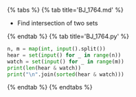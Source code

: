 {% tabs %}
{% tab title='BJ_1764.md' %}

* Find intersection of two sets

{% endtab %}
{% tab title='BJ_1764.py' %}

```py
n, m = map(int, input().split())
hear = set(input() for _ in range(n))
watch = set(input() for _ in range(m))
print(len(hear & watch))
print("\n".join(sorted(hear & watch)))
```

{% endtab %}
{% endtabs %}